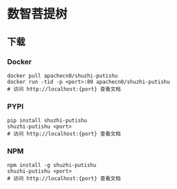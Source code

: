# 数智菩提树

## 下载

### Docker

```
docker pull apachecn0/shuzhi-putishu
docker run -tid -p <port>:80 apachecn0/shuzhi-putishu
# 访问 http://localhost:{port} 查看文档
```

### PYPI

```
pip install shuzhi-putishu
shuzhi-putishu <port>
# 访问 http://localhost:{port} 查看文档
```

### NPM

```
npm install -g shuzhi-putishu
shuzhi-putishu <port>
# 访问 http://localhost:{port} 查看文档
```